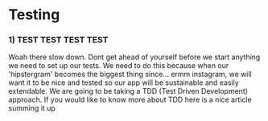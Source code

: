 # Testing

### 1) TEST TEST TEST TEST

Woah there slow down. Dont get ahead of yourself before we start anything we need to set up our tests. We need to do this because when our 'hipstergram' becomes the biggest thing since... ermm instagram, we will want it to be nice and tested so our app will be sustainable and easily extendable. We are going to be taking a TDD (Test Driven Development) approach. If you would like to know more about TDD here is a nice article summing it up
